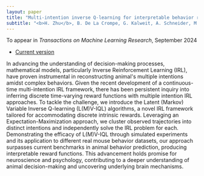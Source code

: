 ```yaml
---
layout: paper
title: "Multi-intention inverse Q-learning for interpretable behavior representation"
subtitle: "<b>H. Zhu</b>, B. De La Crompe, G. Kalweit, A. Schneider, M. Kalweit, I. Diester, and J. Boedecker"
---
```


To appear in *Transactions on Machine Learning Research*, September 2024
<ul>
<li><p><a href="/pdf/lmviql.pdf">Current version</a></p></li>
</ul>

In advancing the understanding of decision-making processes, mathematical models, particularly Inverse Reinforcement Learning (IRL), have proven instrumental in reconstructing animal's multiple intentions amidst complex behaviors. Given the recent development of a continuous-time multi-intention IRL framework, there has been persistent inquiry into inferring discrete time-varying reward functions with multiple intention IRL approaches. To tackle the challenge, we introduce the Latent (Markov) Variable Inverse Q-learning (L(M)V-IQL) algorithms, a novel IRL framework tailored for accommodating discrete intrinsic rewards. Leveraging an Expectation-Maximization approach, we cluster observed trajectories into distinct intentions and independently solve the IRL problem for each. Demonstrating the efficacy of L(M)V-IQL through simulated experiments and its application to different real mouse behavior datasets, our approach surpasses current benchmarks in animal behavior prediction, producing interpretable reward functions. This advancement holds promise for neuroscience and psychology, contributing to a deeper understanding of animal decision-making and uncovering underlying brain mechanisms.
